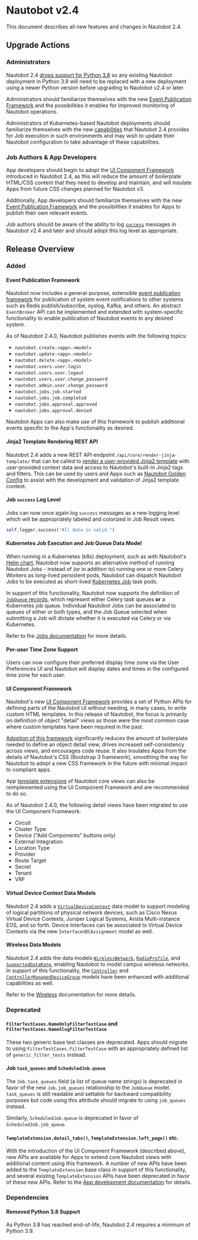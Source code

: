 <!-- markdownlint-disable MD024 -->

# Nautobot v2.4

This document describes all new features and changes in Nautobot 2.4.

## Upgrade Actions

### Administrators

Nautobot 2.4 [drops support for Python 3.8](#removed-python-38-support) so any existing Nautobot deployment in Python 3.8 will need to be replaced with a new deployment using a newer Python version before upgrading to Nautobot v2.4 or later.

Administrators should familiarize themselves with the new [Event Publication Framework](#event-publication-framework) and the possibilities it enables for improved monitoring of Nautobot operations.

Administrators of Kubernetes-based Nautobot deployments should familiarize themselves with the new [capabilities](#kubernetes-job-execution-and-job-queue-data-model) that Nautobot 2.4 provides for Job execution in such environments and may wish to update their Nautobot configuration to take advantage of these capabilities.

### Job Authors & App Developers

App developers should begin to adopt the [UI Component Framework](#ui-component-framework) introduced in Nautobot 2.4, as this will reduce the amount of boilerplate HTML/CSS content that they need to develop and maintain, and will insulate Apps from future CSS changes planned for Nautobot v3.

Additionally, App developers should familiarize themselves with the new [Event Publication Framework](#event-publication-framework) and the possibilities it enables for Apps to publish their own relevant events.

Job authors should be aware of the ability to log [`success`](#job-success-log-level) messages in Nautobot v2.4 and later and should adopt this log level as appropriate.

## Release Overview

### Added

#### Event Publication Framework

Nautobot now includes a general-purpose, extensible [event publication framework](../user-guide/platform-functionality/events.md) for publication of system event notifications to other systems such as Redis publish/subscribe, syslog, Kafka, and others. An abstract `EventBroker` API can be implemented and extended with system-specific functionality to enable publication of Nautobot events to any desired system.

As of Nautobot 2.4.0, Nautobot publishes events with the following topics:

- `nautobot.create.<app>.<model>`
- `nautobot.update.<app>.<model>`
- `nautobot.delete.<app>.<model>`
- `nautobot.users.user.login`
- `nautobot.users.user.logout`
- `nautobot.users.user.change_password`
- `nautobot.admin.user.change_password`
- `nautobot.jobs.job.started`
- `nautobot.jobs.job.completed`
- `nautobot.jobs.approval.approved`
- `nautobot.jobs.approval.denied`

Nautobot Apps can also make use of this framework to publish additional events specific to the App's functionality as desired.

#### Jinja2 Template Rendering REST API

Nautobot 2.4 adds a new REST API endpoint `/api/core/render-jinja-template/` that can be called to [render a user-provided Jinja2 template](../user-guide/platform-functionality/rendering-jinja-templates.md) with user-provided context data and access to Nautobot's built-in Jinja2 tags and filters. This can be used by users and Apps such as [Nautobot Golden Config](https://docs.nautobot.com/projects/golden-config/en/latest/) to assist with the development and validation of Jinja2 template content.

#### Job `success` Log Level

Jobs can now once again log `success` messages as a new logging level which will be appropriately labeled and colorized in Job Result views.

```python
self.logger.success("All data is valid.")
```

#### Kubernetes Job Execution and Job Queue Data Model

When running in a Kubernetes (k8s) deployment, such as with Nautobot's [Helm chart](https://docs.nautobot.com/projects/helm-charts/en/stable/), Nautobot now supports an alternative method of running Nautobot Jobs - instead of (or in addition to) running one or more Celery Workers as long-lived persistent pods, Nautobot can dispatch Nautobot Jobs to be executed as short-lived [Kubernetes Job](https://kubernetes.io/docs/concepts/workloads/controllers/job/) task pods.

In support of this functionality, Nautobot now supports the definition of [`JobQueue` records](../user-guide/platform-functionality/jobs/jobqueue.md), which represent either Celery task queues **or** a Kubernetes job queue. Individual Nautobot Jobs can be associated to queues of either or both types, and the Job Queue selected when submitting a Job will dictate whether it is executed via Celery or via Kubernetes.

Refer to the [Jobs documentation](../user-guide/platform-functionality/jobs/index.md) for more details.

#### Per-user Time Zone Support

Users can now configure their preferred display time zone via the User Preferences UI and Nautobot will display dates and times in the configured time zone for each user.

#### UI Component Framework

Nautobot's new [UI Component Framework](../development/core/ui-component-framework.md) provides a set of Python APIs for defining parts of the Nautobot UI without needing, in many cases, to write custom HTML templates. In this release of Nautobot, the focus is primarily on definition of object "detail" views as those were the most common case where custom templates have been required in the past.

[Adoption of this framework](../development/apps/migration/ui-component-framework/index.md) significantly reduces the amount of boilerplate needed to define an object detail view, drives increased self-consistency across views, and encourages code reuse. It also insulates Apps from the details of Nautobot's CSS (Bootstrap 3 framework), smoothing the way for Nautobot to adopt a new CSS framework in the future with minimal impact to compliant apps.

App [template extensions](../development/apps/api/ui-extensions/object-views.md) of Nautobot core views can also be reimplemented using the UI Component Framework and are recommended to do so.

As of Nautobot 2.4.0, the following detail views have been migrated to use the UI Component Framework:

- Circuit
- Cluster Type
- Device ("Add Components" buttons only)
- External Integration
- Location Type
- Provider
- Route Target
- Secret
- Tenant
- VRF

#### Virtual Device Context Data Models

Nautobot 2.4 adds a [`VirtualDeviceContext`](../user-guide/core-data-model/dcim/virtualdevicecontext.md) data model to support modeling of logical partitions of physical network devices, such as Cisco Nexus Virtual Device Contexts, Juniper Logical Systems, Arista Multi-instance EOS, and so forth. Device Interfaces can be associated to Virtual Device Contexts via the new `InterfaceVDCAssignment` model as well.

#### Wireless Data Models

Nautobot 2.4 adds the data models [`WirelessNetwork`](../user-guide/core-data-model/wireless/wirelessnetwork.md), [`RadioProfile`](../user-guide/core-data-model/wireless/radioprofile.md), and [`SupportedDataRate`](../user-guide/core-data-model/wireless/supporteddatarate.md), enabling Nautobot to model campus wireless networks. In support of this functionality, the [`Controller`](../user-guide/core-data-model/dcim/controller.md) and [`ControllerManagedDeviceGroup`](../user-guide/core-data-model/dcim/controllermanageddevicegroup.md) models have been enhanced with additional capabilities as well.

Refer to the [Wireless](../user-guide/core-data-model/wireless/index.md) documentation for more details.

### Deprecated

#### `FilterTestCases.NameOnlyFilterTestCase` and `FilterTestCases.NameSlugFilterTestCase`

These two generic base test classes are deprecated. Apps should migrate to using `FilterTestCases.FilterTestCase` with an appropriately defined list of `generic_filter_tests` instead.

#### Job `task_queues` and `ScheduledJob.queue`

The `Job.task_queues` field (a list of queue name strings) is deprecated in favor of the new `Job.job_queues` relationship to the `JobQueue` model. `task_queues` is still readable and settable for backward compatibility purposes but code using this attribute should migrate to using `job_queues` instead.

Similarly, `ScheduledJob.queue` is deprecated in favor of `ScheduledJob.job_queue`.

#### `TemplateExtension.detail_tabs()`, `TemplateExtension.left_page()` etc.

With the introduction of the UI Component Framework (described above), new APIs are available for Apps to extend core Nautobot views with additional content using this framework. A number of new APIs have been added to the `TemplateExtension` base class in support of this functionality, and several existing `TemplateExtension` APIs have been deprecated in favor of these new APIs. Refer to the [App development documentation](../development/apps/api/ui-extensions/object-views.md) for details.

### Dependencies

#### Removed Python 3.8 Support

As Python 3.8 has reached end-of-life, Nautobot 2.4 requires a minimum of Python 3.9.

<!-- towncrier release notes start -->
